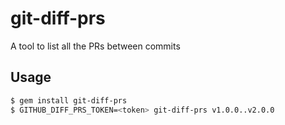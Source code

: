 # git-diff-prs
A tool to list all the PRs between commits

## Usage
```bash
$ gem install git-diff-prs
$ GITHUB_DIFF_PRS_TOKEN=<token> git-diff-prs v1.0.0..v2.0.0
```
